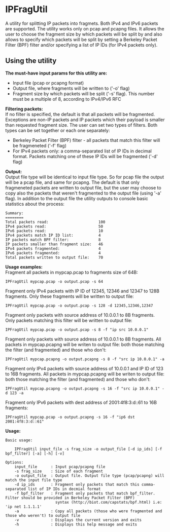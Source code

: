 IPFragUtil
==========

A utility for splitting IP packets into fragmets. Both IPv4 and IPv6 packets are supported. The utility works only on pcap and pcapng files. 
It allows the user to choose the fragment size by which packets will be split by
and also allows to specify which packets will be split by setting a Berkeley Packet Filter (BPF) filter and/or specifying a list of IP IDs (for IPv4 packets only).
 

Using the utility
-----------------
**The must-have input params for this utility are:**  
- Input file (pcap or pcapng format)
- Output file, where fragments will be written to ('-o' flag)
- Fragment size by which packets will be split ('-s' flag). This number must be a multiple of 8, according to IPv4/IPv6 RFC

**Filtering packets:**  
If no filter is specified, the default is that all packets will be fragmented. Exceptions are non-IP packets and IP packets which their 
payload is smaller than requested fragment size.
The user can set two types of filters. Both types can be set together or each one separately:
- Berkeley Packet Filter (BPF) filter - all packets that match this filter will be fragmeneted ('-f' flag)
- For IPv4 packets only: a comma-separated list of IP IDs in decimal format. Packets matching one of these IP IDs will be fragmented ('-d' flag)

**Output:**  
Output file type will be identical to input file type. So for pcap file the output will be a pcap file, and same for pcapng.
The default is that only fragmeneted packets are written to output file, but the user may choose to copy also the packets 
that weren't fragmented to the output file (using '-a' flag).
In addition to the output file the utility outputs to console basic statistics about the process:  

	Summary:
	========
	Total packets read:                      100
	IPv4 packets read:                       50
	IPv6 packets read:                       10
	IPv4 packets match IP ID list:           4
	IP packets match BPF filter:             8
	IP packets smaller than fragment size:   46
	IPv4 packets fragmented:                 4
	IPv6 packets fragmented:                 4
	Total packets written to output file:    70 

**Usage examples:**  
Fragment all packets in mypcap.pcap to fragments size of 64B:  

	IPFragUtil mypcap.pcap -o output.pcap -s 64 
	
Fragment only IPv4 packets with IP ID of 12345, 12346 and 12347 to 128B fragments. Only these fragments will be written to output file:  

	IPFragUtil mypcap.pcap -o output.pcap -s 128 -d 12345,12346,12347

Fragment only packets with source address of 10.0.0.1 to 8B fragments. Only packets matching this filter will be written to output file:  

	IPFragUtil mypcap.pcap -o output.pcap -s 8 -f "ip src 10.0.0.1"
	
Fragment only packets with source address of 10.0.0.1 to 8B fragments. All packets in mypcap.pcapng will be writen to output file: both those
matching the filter (and fragmented) and those who don't:  

	IPFragUtil mypcap.pcapng -o output.pcapng -s 8 -f "src ip 10.0.0.1" -a

Fragment only IPv4 packets with source address of 10.0.0.1 and IP ID of 123 to 16B fragments. All packets in mypcap.pcapng will be writen to output file: both those
matching the filter (and fragmented) and those who don't:  

	IPFragUtil mypcap.pcapng -o output.pcapng -s 16 -f "src ip 10.0.0.1" -d 123 -a

Fragment only IPv6 packets with dest address of 2001:4f8:3:d::61 to 16B fragments:  

	IPFragUtil mypcap.pcap -o output.pcapng -s 16 -f "ip6 dst 2001:4f8:3:d::61"


**Usage:**  

	Basic usage:
	 
		IPFragUtil input_file -s frag_size -o output_file [-d ip_ids] [-f bpf_filter] [-a] [-h] [-v]

	Options:
		input_file      : Input pcap/pcapng file
		-s frag_size    : Size of each fragment
		-o output_file  : Output file. Output file type (pcap/pcapng) will match the input file type
		-d ip_ids       : Fragment only packets that match this comma-separated list of IP IDs in decmial format
		-f bpf_filter   : Fragment only packets that match bpf_filter. Filter should be provided in Berkeley Packet Filter (BPF)
		                  syntax (http://biot.com/capstats/bpf.html) i.e: 'ip net 1.1.1.1'
		-a              : Copy all packets (those who were fragmented and those who weren't) to output file
		-v              : Displays the current version and exits
		-h              : Displays this help message and exits

